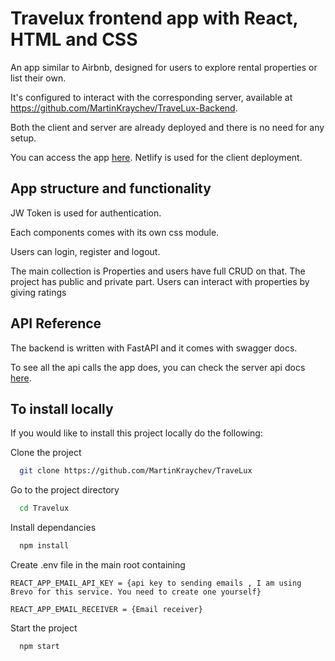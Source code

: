 # Travelux frontend app with React, HTML and CSS
An app similar to Airbnb, designed for users to explore rental properties or list their own.

It's configured to interact with the corresponding server, available at https://github.com/MartinKraychev/TraveLux-Backend.

Both the client and server are already deployed and there is no need for any setup.

You can access the app [here](https://marvelous-dusk-809212.netlify.app/). Netlify is used for the client deployment.

## App structure and functionality

JW Token is used for authentication.

Each components comes with its own css module.

Users can login, register and logout.

The main collection is Properties and users have full CRUD on that. The project has public and private part. Users can interact with properties by giving ratings

## API Reference

The backend is written with FastAPI and it comes with swagger docs.

To see all the api calls the app does, you can check the server api docs [here](https://travelux-ooow2st62q-nw.a.run.app/docs). 

## To install locally

If you would like to install this project locally do the following:

Clone the project

```bash
  git clone https://github.com/MartinKraychev/TraveLux
```

Go to the project directory

```bash
  cd Travelux
```

Install dependancies

```bash
  npm install
```

Create .env file in the main root containing 

```
REACT_APP_EMAIL_API_KEY = {api key to sending emails , I am using Brevo for this service. You need to create one yourself}

REACT_APP_EMAIL_RECEIVER = {Email receiver}
```

Start the project

```bash
  npm start
```












